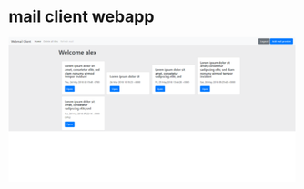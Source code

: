 # mail client webapp
![alt text](https://github.com/AlexanderHose/mail_webapp/blob/master/overview.png)
